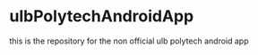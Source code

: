 ulbPolytechAndroidApp
=====================

this is the repository for the non official ulb polytech android app